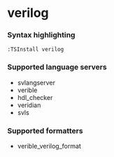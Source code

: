 # verilog

### Syntax highlighting

```vim
:TSInstall verilog
```

### Supported language servers

- svlangserver
- verible
- hdl_checker
- veridian
- svls

### Supported formatters

- verible_verilog_format

